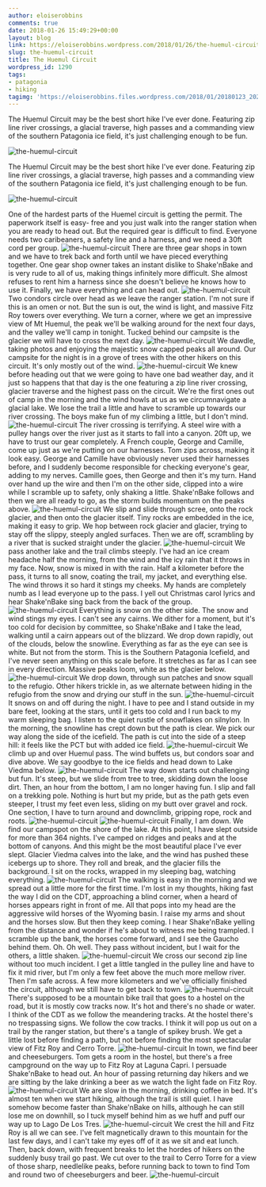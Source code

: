 ```yaml
---
author: eloiserobbins
comments: true
date: 2018-01-26 15:49:29+00:00
layout: blog
link: https://eloiserobbins.wordpress.com/2018/01/26/the-huemul-circuit/
slug: the-huemul-circuit
title: The Huemul Circuit
wordpress_id: 1290
tags:
- patagonia
- hiking
tagimg: 'https://eloiserobbins.files.wordpress.com/2018/01/20180123_202754.jpg'
---
```

 
The Huemul Circuit may be the best short hike I've ever done. Featuring zip line river crossings, a glacial traverse, high passes and a commanding view of the southern Patagonia ice field, it's just challenging enough to be fun.

 
![the-huemul-circuit](https://eloiserobbins.files.wordpress.com/2018/01/20180123_202754.jpg)
 
The Huemul Circuit may be the best short hike I've ever done. Featuring zip line river crossings, a glacial traverse, high passes and a commanding view of the southern Patagonia ice field, it's just challenging enough to be fun.
 
![the-huemul-circuit](https://eloiserobbins.files.wordpress.com/2018/01/20180123_122702.jpg)

One of the hardest parts of the Huemel circuit is getting the permit. The paperwork itself is easy- free and you just walk into the ranger station when you are ready to head out. But the required gear is difficult to find. Everyone needs two caribeaners, a safety line and a harness, and we need a 30ft cord per group.
![the-huemul-circuit](https://eloiserobbins.files.wordpress.com/2018/01/20180121_132253.jpg)
There are three gear shops in town and we have to trek back and forth until we have pieced everything together. One gear shop owner takes an instant dislike to Shake'nBake and is very rude to all of us, making things infinitely more difficult. She almost refuses to rent him a harness since she doesn't believe he knows how to use it. Finally, we have everything and can head out.
![the-huemul-circuit](https://eloiserobbins.files.wordpress.com/2018/01/20180121_155013.jpg)
Two condors circle over head as we leave the ranger station. I'm not sure if this is an omen or not. But the sun is out, the wind is light, and massive Fitz Roy towers over everything. We turn a corner, where we get an impressive view of Mt Huemul, the peak we'll be walking around for the next four days, and the valley we'll camp in tonight. Tucked behind our campsite is the glacier we will have to cross the next day.
![the-huemul-circuit](https://eloiserobbins.files.wordpress.com/2018/01/20180121_175422.jpg)
We dawdle, taking photos and enjoying the majestic snow capped peaks all around. Our campsite for the night is in a grove of trees with the other hikers on this circuit. It's only mostly out of the wind.
![the-huemul-circuit](https://eloiserobbins.files.wordpress.com/2018/01/20180122_172222.jpg)
We knew before heading out that we were going to have one bad weather day, and it just so happens that that day is the one featuring a zip line river crossing, glacier traverse and the highest pass on the circuit. We're the first ones out of camp in the morning and the wind howls at us as we circumnavigate a glacial lake. We lose the trail a little and have to scramble up towards our river crossing. The boys make fun of my climbing a little, but I don't mind.
![the-huemul-circuit](https://eloiserobbins.files.wordpress.com/2018/01/20180123_075242.jpg)
The river crossing is terrifying. A steel wire with a pulley hangs over the river just as it starts to fall into a canyon. 20ft up, we have to trust our gear completely. A French couple, George and Camille, come up just as we're putting on our harnesses. Tom zips across, making it look easy. George and Camille have obviously never used their harnesses before, and I suddenly become responsible for checking everyone's gear, adding to my nerves. Camille goes, then George and then it's my turn. Hand over hand up the wire and then I'm on the other side, clipped into a wire while I scramble up to safety, only shaking a little. Shake'nBake follows and then we are all ready to go, as the storm builds momentum on the peaks above.
![the-huemul-circuit](https://eloiserobbins.files.wordpress.com/2018/01/20180123_090054.jpg)
We slip and slide through scree, onto the rock glacier, and then onto the glacier itself. Tiny rocks are embedded in the ice, making it easy to grip. We hop between rock glacier and glacier, trying to stay off the slippy, steeply angled surfaces. Then we are off, scrambling by a river that is sucked straight under the glacier.
![the-huemul-circuit](https://eloiserobbins.files.wordpress.com/2018/01/20180123_090902.jpg)
We pass another lake and the trail climbs steeply. I've had an ice cream headache half the morning, from the wind and the icy rain that it throws in my face. Now, snow is mixed in with the rain. Half a kilometer before the pass, it turns to all snow, coating the trail, my jacket, and everything else. The wind throws it so hard it stings my cheeks. My hands are completely numb as I lead everyone up to the pass. I yell out Christmas carol lyrics and hear Shake'nBake sing back from the back of the group.
![the-huemul-circuit](https://eloiserobbins.files.wordpress.com/2018/01/20180123_091152.jpg)
Everything is snow on the other side. The snow and wind stings my eyes. I can't see any cairns. We dither for a moment, but it's too cold for decision by committee, so Shake'nBake and I take the lead, walking until a cairn appears out of the blizzard. We drop down rapidly, out of the clouds, below the snowline. Everything as far as the eye can see is white. But not from the storm. This is the Southern Patagonia Icefield, and I've never seen anything on this scale before. It stretches as far as I can see in every direction. Massive peaks loom, white as the glacier below.
![the-huemul-circuit](https://eloiserobbins.files.wordpress.com/2018/01/20180123_095246.jpg)
We drop down, through sun patches and snow squall to the refugio. Other hikers trickle in, as we alternate between hiding in the refugio from the snow and drying our stuff in the sun.
![the-huemul-circuit](https://eloiserobbins.files.wordpress.com/2018/01/20180123_121047.jpg)
It snows on and off during the night. I have to pee and I stand outside in my bare feet, looking at the stars, until it gets too cold and I run back to my warm sleeping bag. I listen to the quiet rustle of snowflakes on silnylon. In the morning, the snowline has crept down but the path is clear. We pick our way along the side of the icefield. The path is cut into the side of a steep hill: it feels like the PCT but with added ice field.
![the-huemul-circuit](https://eloiserobbins.files.wordpress.com/2018/01/20180123_123437.jpg)
We climb up and over Huemul pass. The wind buffets us, but condors soar and dive above. We say goodbye to the ice fields and head down to Lake Viedma below.
![the-huemul-circuit](https://eloiserobbins.files.wordpress.com/2018/01/20180123_144329.jpg)
The way down starts out challenging but fun. It's steep, but we slide from tree to tree, skidding down the loose dirt. Then, an hour from the bottom, I am no longer having fun. I slip and fall on a trekking pole. Nothing is hurt but my pride, but as the path gets even steeper, I trust my feet even less, sliding on my butt over gravel and rock. One section, I have to turn around and downclimb, gripping rope, rock and roots.
![the-huemul-circuit](https://eloiserobbins.files.wordpress.com/2018/01/20180124_073101.jpg)
![the-huemul-circuit](https://eloiserobbins.files.wordpress.com/2018/01/20180124_073059.jpg)
Finally, I am down. We find our campspot on the shore of the lake. At this point, I have slept outside for more than 364 nights. I've camped on ridges and peaks and at the bottom of canyons. And this might be the most beautiful place I've ever slept. Glacier Viedma calves into the lake, and the wind has pushed these icebergs up to shore. They roll and break, and the glacier fills the background. I sit on the rocks, wrapped in my sleeping bag, watching everything.
![the-huemul-circuit](https://eloiserobbins.files.wordpress.com/2018/01/20180124_120824.jpg)
The walking is easy in the morning and we spread out a little more for the first time. I'm lost in my thoughts, hiking fast the way I did on the CDT, approaching a blind corner, when a heard of horses appears right in front of me. All that pops into my head are the aggressive wild horses of the Wyoming basin. I raise my arms and shout and the horses slow. But then they keep coming. I hear Shake'nBake yelling from the distance and wonder if he's about to witness me being trampled. I scramble up the bank, the horses come forward, and I see the Gaucho behind them. Oh. Oh well. They pass without incident, but I wait for the others, a little shaken.
![the-huemul-circuit](https://eloiserobbins.files.wordpress.com/2018/01/20180124_150017.jpg)
We cross our second zip line without too much incident. I get a little tangled in the pulley line and have to fix it mid river, but I'm only a few feet above the much more mellow river. Then I'm safe across. A few more kilometers and we've officially finished the circuit, although we still have to get back to town.
![the-huemul-circuit](https://eloiserobbins.files.wordpress.com/2018/01/20180124_201341.jpg)
There's supposed to be a mountain bike trail that goes to a hostel on the road, but it is mostly cow tracks now. It's hot and there's no shade or water. I think of the CDT as we follow the meandering tracks. At the hostel there's no trespassing signs. We follow the cow tracks. I think it will pop us out on a trail by the ranger station, but there's a tangle of spikey brush. We get a little lost before finding a path, but not before finding the most spectacular view of Fitz Roy and Cerro Torre. 
![the-huemul-circuit](https://eloiserobbins.files.wordpress.com/2018/01/20180125_113329.jpg)
In town, we find beer and cheeseburgers. Tom gets a room in the hostel, but there's a free campground on the way up to Fitz Roy at Laguna Capri. I persuade Shake'nBake to head out. An hour of passing returning day hikers and we are sitting by the lake drinking a beer as we watch the light fade on Fitz Roy.
![the-huemul-circuit](https://eloiserobbins.files.wordpress.com/2018/01/20180125_114217.jpg)
We are slow in the morning, drinking coffee in bed. It's almost ten when we start hiking, although the trail is still quiet. I have somehow become faster than Shake'nBake on hills, although he can still lose me on downhill, so I tuck myself behind him as we huff and puff our way up to Lago De Los Tres.
![the-huemul-circuit](https://eloiserobbins.files.wordpress.com/2018/01/20180125_1157170.jpg)
We crest the hill and Fitz Roy is all we can see. I've felt magnetically drawn to this mountain for the last few days, and I can't take my eyes off of it as we sit and eat lunch. Then, back down, with frequent breaks to let the hordes of hikers on the suddenly busy trail go past. We cut over to the trail to Cerro Torre for a view of those sharp, needlelike peaks, before running back to town to find Tom and round two of cheeseburgers and beer.
![the-huemul-circuit](https://eloiserobbins.files.wordpress.com/2018/01/20180125_155217.jpg)

